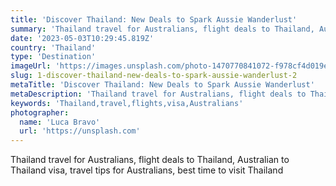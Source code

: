 ```yaml
---
title: 'Discover Thailand: New Deals to Spark Aussie Wanderlust'
summary: 'Thailand travel for Australians, flight deals to Thailand, Australian to Thailand visa, travel tips for Australians, best time to visit Thailand'
date: '2023-05-03T10:29:45.819Z'
country: 'Thailand'
type: 'Destination'
imageUrl: 'https://images.unsplash.com/photo-1470770841072-f978cf4d019e'
slug: 1-discover-thailand-new-deals-to-spark-aussie-wanderlust-2
metaTitle: 'Discover Thailand: New Deals to Spark Aussie Wanderlust'
metaDescription: 'Thailand travel for Australians, flight deals to Thailand, Australian to Thailand visa, travel tips for Australians, best time to visit Thailand'
keywords: 'Thailand,travel,flights,visa,Australians'
photographer:
  name: 'Luca Bravo'
  url: 'https://unsplash.com'
---
```


Thailand travel for Australians, flight deals to Thailand, Australian to Thailand visa, travel tips for Australians, best time to visit Thailand